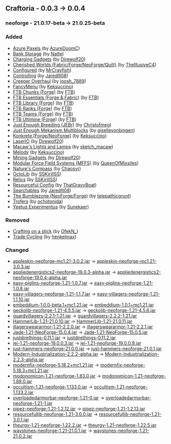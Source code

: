 ## Craftoria - 0.0.3 -> 0.0.4

### neoforge - 21.0.17-beta -> 21.0.25-beta

### Added

  * [Azure Paxels](https://www.curseforge.com/minecraft/mc-mods/azure-paxels) (by [AzureDoomC](https://www.curseforge.com/members/AzureDoomC/projects))
  * [Bank Storage](https://www.curseforge.com/minecraft/mc-mods/bank-storage) (by [Natte](https://www.curseforge.com/members/Natte/projects))
  * [Charging Gadgets](https://www.curseforge.com/minecraft/mc-mods/charging-gadgets) (by [Direwolf20](https://www.curseforge.com/members/Direwolf20/projects))
  * [Cherished Worlds (Fabric/Forge/NeoForge/Quilt)](https://www.curseforge.com/minecraft/mc-mods/cherished-worlds) (by [TheIllusiveC4](https://www.curseforge.com/members/TheIllusiveC4/projects))
  * [Configured](https://www.curseforge.com/minecraft/mc-mods/configured) (by [MrCrayfish](https://www.curseforge.com/members/MrCrayfish/projects))
  * [Controlling](https://www.curseforge.com/minecraft/mc-mods/controlling) (by [Jaredlll08](https://www.curseforge.com/members/Jaredlll08/projects))
  * [Creeper Overhaul](https://www.curseforge.com/minecraft/mc-mods/creeper-overhaul) (by [joosh_7889](https://www.curseforge.com/members/joosh_7889/projects))
  * [FancyMenu](https://www.curseforge.com/minecraft/mc-mods/fancymenu) (by [Keksuccino](https://www.curseforge.com/members/Keksuccino/projects))
  * [FTB Chunks (Forge)](https://www.curseforge.com/minecraft/mc-mods/ftb-chunks-forge) (by [FTB](https://www.curseforge.com/members/FTB/projects))
  * [FTB Essentials (Forge & Fabric)](https://www.curseforge.com/minecraft/mc-mods/ftb-essentials) (by [FTB](https://www.curseforge.com/members/FTB/projects))
  * [FTB Library (Forge)](https://www.curseforge.com/minecraft/mc-mods/ftb-library-forge) (by [FTB](https://www.curseforge.com/members/FTB/projects))
  * [FTB Ranks (Forge)](https://www.curseforge.com/minecraft/mc-mods/ftb-ranks-forge) (by [FTB](https://www.curseforge.com/members/FTB/projects))
  * [FTB Teams (Forge)](https://www.curseforge.com/minecraft/mc-mods/ftb-teams-forge) (by [FTB](https://www.curseforge.com/members/FTB/projects))
  * [FTB Ultimine (Forge)](https://www.curseforge.com/minecraft/mc-mods/ftb-ultimine-forge) (by [FTB](https://www.curseforge.com/members/FTB/projects))
  * [Just Enough Breeding (JEBr)](https://www.curseforge.com/minecraft/mc-mods/justenoughbreeding) (by [Christofmeg](https://www.curseforge.com/members/Christofmeg/projects))
  * [Just Enough Mekanism Multiblocks](https://www.curseforge.com/minecraft/mc-mods/just-enough-mekanism-multiblocks) (by [gisellevonbingen](https://www.curseforge.com/members/gisellevonbingen/projects))
  * [Konkrete [Forge/NeoForge]](https://www.curseforge.com/minecraft/mc-mods/konkrete) (by [Keksuccino](https://www.curseforge.com/members/Keksuccino/projects))
  * [LaserIO](https://www.curseforge.com/minecraft/mc-mods/laserio) (by [Direwolf20](https://www.curseforge.com/members/Direwolf20/projects))
  * [Macaw's Lights and Lamps](https://www.curseforge.com/minecraft/mc-mods/macaws-lights-and-lamps) (by [sketch_macaw](https://www.curseforge.com/members/sketch_macaw/projects))
  * [Melody](https://www.curseforge.com/minecraft/mc-mods/melody) (by [Keksuccino](https://www.curseforge.com/members/Keksuccino/projects))
  * [Mining Gadgets](https://www.curseforge.com/minecraft/mc-mods/mining-gadgets) (by [Direwolf20](https://www.curseforge.com/members/Direwolf20/projects))
  * [Modular Force Field Systems (MFFS)](https://www.curseforge.com/minecraft/mc-mods/mffs) (by [QueenOfMissiles](https://www.curseforge.com/members/QueenOfMissiles/projects))
  * [Nature's Compass](https://www.curseforge.com/minecraft/mc-mods/natures-compass) (by [Chaosyr](https://www.curseforge.com/members/Chaosyr/projects))
  * [OctoLib](https://www.curseforge.com/minecraft/mc-mods/octo-lib) (by [SSKirillSS](https://www.curseforge.com/members/SSKirillSS/projects))
  * [Relics](https://www.curseforge.com/minecraft/mc-mods/relics-mod) (by [SSKirillSS](https://www.curseforge.com/members/SSKirillSS/projects))
  * [Resourceful Config](https://www.curseforge.com/minecraft/mc-mods/resourceful-config) (by [ThatGravyBoat](https://www.curseforge.com/members/ThatGravyBoat/projects))
  * [Searchables](https://www.curseforge.com/minecraft/mc-mods/searchables) (by [Jaredlll08](https://www.curseforge.com/members/Jaredlll08/projects))
  * [The Bumblezone (NeoForge/Forge)](https://www.curseforge.com/minecraft/mc-mods/the-bumblezone-forge) (by [telepathicgrunt](https://www.curseforge.com/members/telepathicgrunt/projects))
  * [Trofers](https://www.curseforge.com/minecraft/mc-mods/trofers) (by [ochotonida](https://www.curseforge.com/members/ochotonida/projects))
  * [Yeetus Experimentus](https://www.curseforge.com/minecraft/mc-mods/yeetusexperimentus) (by [Sunekaer](https://www.curseforge.com/members/Sunekaer/projects))

### Removed

  * [Crafting on a stick](https://www.curseforge.com/minecraft/mc-mods/crafting-on-a-stick) (by [OfekN_](https://www.curseforge.com/members/OfekN_/projects))
  * [Trade Cycling](https://www.curseforge.com/minecraft/mc-mods/trade-cycling) (by [henkelmax](https://www.curseforge.com/members/henkelmax/projects))

### Changed

  * [appleskin-neoforge-mc1.21-3.0.2.jar](https://www.curseforge.com/minecraft/mc-mods/appleskin/files/5429756) -> [appleskin-neoforge-mc1.21-3.0.3.jar](https://www.curseforge.com/minecraft/mc-mods/appleskin/files/5447879)
  * [appliedenergistics2-neoforge-19.0.3-alpha.jar](https://www.curseforge.com/minecraft/mc-mods/applied-energistics-2/files/5439634) -> [appliedenergistics2-neoforge-19.0.4-alpha.jar](https://www.curseforge.com/minecraft/mc-mods/applied-energistics-2/files/5442679)
  * [easy-piglins-neoforge-1.21-1.0.7.jar](https://www.curseforge.com/minecraft/mc-mods/easy-piglins/files/5425236) -> [easy-piglins-neoforge-1.21-1.0.8.jar](https://www.curseforge.com/minecraft/mc-mods/easy-piglins/files/5453520)
  * [easy-villagers-neoforge-1.21-1.1.7.jar](https://www.curseforge.com/minecraft/mc-mods/easy-villagers/files/5425209) -> [easy-villagers-neoforge-1.21-1.1.10.jar](https://www.curseforge.com/minecraft/mc-mods/easy-villagers/files/5456439)
  * [embeddium-1.0.0-beta.1+mc1.21.jar](https://www.curseforge.com/minecraft/mc-mods/embeddium/files/5426046) -> [embeddium-1.0.1+mc1.21.jar](https://www.curseforge.com/minecraft/mc-mods/embeddium/files/5456706)
  * [geckolib-neoforge-1.21-4.5.5.jar](https://www.curseforge.com/minecraft/mc-mods/geckolib/files/5427184) -> [geckolib-neoforge-1.21-4.5.6.jar](https://www.curseforge.com/minecraft/mc-mods/geckolib/files/5460144)
  * [guardvillagers-2.2.1-1.21.jar](https://www.curseforge.com/minecraft/mc-mods/guard-villagers/files/5436276) -> [guardvillagers-2.2.2-1.21.jar](https://www.curseforge.com/minecraft/mc-mods/guard-villagers/files/5446335)
  * [HammerLib-1.21-21.0.10.jar](https://www.curseforge.com/minecraft/mc-mods/hammer-lib/files/5441406) -> [HammerLib-1.21-21.0.11.jar](https://www.curseforge.com/minecraft/mc-mods/hammer-lib/files/5450889)
  * [illagersweararmor-1.21-2.2.0.jar](https://www.curseforge.com/minecraft/mc-mods/illagers-wear-armor/files/5436241) -> [illagersweararmor-1.21-2.2.1.jar](https://www.curseforge.com/minecraft/mc-mods/illagers-wear-armor/files/5446383)
  * [Jade-1.21-NeoForge-15.0.4.jar](https://www.curseforge.com/minecraft/mc-mods/jade/files/5427817) -> [Jade-1.21-NeoForge-15.0.5.jar](https://www.curseforge.com/minecraft/mc-mods/jade/files/5444008)
  * [justdirethings-0.11.1.jar](https://www.curseforge.com/minecraft/mc-mods/just-dire-things/files/5440144) -> [justdirethings-0.11.2.jar](https://www.curseforge.com/minecraft/mc-mods/just-dire-things/files/5443154)
  * [jei-1.21-neoforge-19.0.0.3.jar](https://www.curseforge.com/minecraft/mc-mods/jei/files/5440361) -> [jei-1.21-neoforge-19.0.0.9.jar](https://www.curseforge.com/minecraft/mc-mods/jei/files/5447427)
  * [just-hammers-neoforge-21.0.0.jar](https://www.curseforge.com/minecraft/mc-mods/justhammers/files/5432971) -> [just-hammers-neoforge-21.0.1.jar](https://www.curseforge.com/minecraft/mc-mods/justhammers/files/5445845)
  * [Modern-Industrialization-2.2.2-alpha.jar](https://www.curseforge.com/minecraft/mc-mods/modern-industrialization/files/5439372) -> [Modern-Industrialization-2.2.3-alpha.jar](https://www.curseforge.com/minecraft/mc-mods/modern-industrialization/files/5447021)
  * [modernfix-neoforge-5.18.2+mc1.21.jar](https://www.curseforge.com/minecraft/mc-mods/modernfix/files/5426178) -> [modernfix-neoforge-5.18.3+mc1.21.jar](https://www.curseforge.com/minecraft/mc-mods/modernfix/files/5443050)
  * [modonomicon-1.21-neoforge-1.83.0.jar](https://www.curseforge.com/minecraft/mc-mods/modonomicon/files/5437815) -> [modonomicon-1.21-neoforge-1.89.0.jar](https://www.curseforge.com/minecraft/mc-mods/modonomicon/files/5462384)
  * [occultism-1.21-neoforge-1.133.0.jar](https://www.curseforge.com/minecraft/mc-mods/occultism/files/5437866) -> [occultism-1.21-neoforge-1.133.2.jar](https://www.curseforge.com/minecraft/mc-mods/occultism/files/5457282)
  * [overloadedarmorbar-neoforge-1.21-0.jar](https://www.curseforge.com/minecraft/mc-mods/overloaded-armor-bar/files/5426354) -> [overloadedarmorbar-neoforge-1.21-1.jar](https://www.curseforge.com/minecraft/mc-mods/overloaded-armor-bar/files/5446103)
  * [pipez-neoforge-1.21-1.2.12.jar](https://www.curseforge.com/minecraft/mc-mods/pipez/files/5427010) -> [pipez-neoforge-1.21-1.2.13.jar](https://www.curseforge.com/minecraft/mc-mods/pipez/files/5448324)
  * [resourcefullib-neoforge-1.21-3.0.0.jar](https://www.curseforge.com/minecraft/mc-mods/resourceful-lib/files/5426546) -> [resourcefullib-neoforge-1.21-3.0.1.jar](https://www.curseforge.com/minecraft/mc-mods/resourceful-lib/files/5443192)
  * [theurgy-1.21-neoforge-1.22.2.jar](https://www.curseforge.com/minecraft/mc-mods/theurgy/files/5440305) -> [theurgy-1.21-neoforge-1.22.5.jar](https://www.curseforge.com/minecraft/mc-mods/theurgy/files/5453367)
  * [waystones-neoforge-1.21-21.0.1.jar](https://www.curseforge.com/minecraft/mc-mods/waystones/files/5427156) -> [waystones-neoforge-1.21-21.0.2.jar](https://www.curseforge.com/minecraft/mc-mods/waystones/files/5443426)


